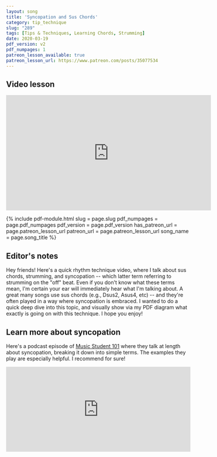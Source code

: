 ```yaml
---
layout: song
title: 'Syncopation and Sus Chords'
category: tip_technique
slug: "289"
tags: [Tips & Techniques, Learning Chords, Strumming]
date: 2020-03-19
pdf_version: v2
pdf_numpages: 1
patreon_lesson_available: true
patreon_lesson_url: https://www.patreon.com/posts/35077534
---
```


## Video lesson

<!-- Coming soon! -->

<iframe width="560" height="315" src="https://www.youtube.com/embed/OJLc3cWlYR4" frameborder="0" allow="accelerometer; autoplay; encrypted-media; gyroscope; picture-in-picture" allowfullscreen></iframe>

{% include pdf-module.html
     slug = page.slug
     pdf_numpages = page.pdf_numpages
     pdf_version = page.pdf_version
     has_patreon_url = page.patreon_lesson_url
     patreon_url = page.patreon_lesson_url
     song_name = page.song_title %}

## Editor's notes

Hey friends! Here's a quick rhythm technique video, where I talk about sus chords, strumming, and syncopation -- which latter term referring to strumming on the "off" beat. Even if you don't know what these terms mean, I'm certain your ear will immediately hear what I'm talking about. A great many songs use sus chords (e.g., Dsus2, Asus4, etc) -- and they're often played in a way where syncopation is embraced. I wanted to do a quick deep dive into this topic, and visually show via my PDF diagram what exactly is going on with this technique. I hope you enjoy!

## Learn more about syncopation

Here's a podcast episode of [Music Student 101](https://musicstudent101.com/86-syncopation.html) where they talk at length about syncopation, breaking it down into simple terms. The examples they play are especially helpful. I recommend for sure!

<iframe src="https://open.spotify.com/embed-podcast/episode/25mVAYSduDTH3YDqCyX0UP" width="100%" height="232" frameborder="0" allowtransparency="true" allow="encrypted-media"></iframe>
